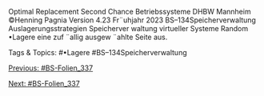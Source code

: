 Optimal Replacement
Second Chance
Betriebssysteme DHBW Mannheim ©Henning Pagnia Version 4.23 Fr¨uhjahr 2023 BS–134Speicherverwaltung Auslagerungsstrategien Speicherver waltung virtueller Systeme
Random
•Lagere eine zuf ¨allig ausgew ¨ahlte Seite aus.

   Tags & Topics:
   #•Lagere
   #BS–134Speicherverwaltung

[Previous: #BS-Folien_337](BS-Folien_337.md)

[Next: #BS-Folien_337](BS-Folien_337.md)